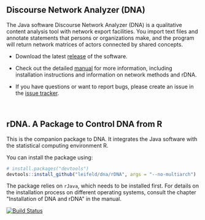 ## Discourse Network Analyzer (DNA)

The Java software Discourse Network Analyzer (DNA) is a qualitative content analysis tool with network export facilities. You import text files and annotate statements that persons or organizations make, and the program will return network matrices of actors connected by shared concepts.

- Download the latest [release](https://github.com/leifeld/dna/releases) of the software.

- Check out the detailed [manual](https://github.com/leifeld/dna/releases/download/v2.0-beta.20/dna-manual.pdf) for more information, including installation instructions and information on network methods and rDNA.

- If you have questions or want to report bugs, please create an issue in the [issue tracker](https://github.com/leifeld/dna/issues).

<br />

## rDNA. A Package to Control DNA from R

This is the companion package to DNA. It integrates the Java software with the statistical computing environment R.

You can install the package using:

``` r
# install.packages("devtools")
devtools::install_github("leifeld/dna/rDNA", args = "--no-multiarch")
```
The package relies on `rJava`, which needs to be installed first. For details on the installation process on different operating systems, consult the chapter "Installation of DNA and rDNA" in the manual.

[![Build Status](https://travis-ci.org/leifeld/dna.svg?branch=master)](https://travis-ci.org/leifeld/dna)

